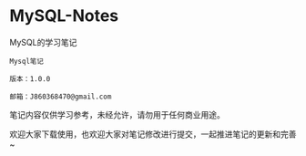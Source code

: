 # MySQL-Notes
MySQL的学习笔记


    Mysql笔记

    版本：1.0.0

    邮箱：J860368470@gmail.com

笔记内容仅供学习参考，未经允许，请勿用于任何商业用途。

欢迎大家下载使用，也欢迎大家对笔记修改进行提交，一起推进笔记的更新和完善~
